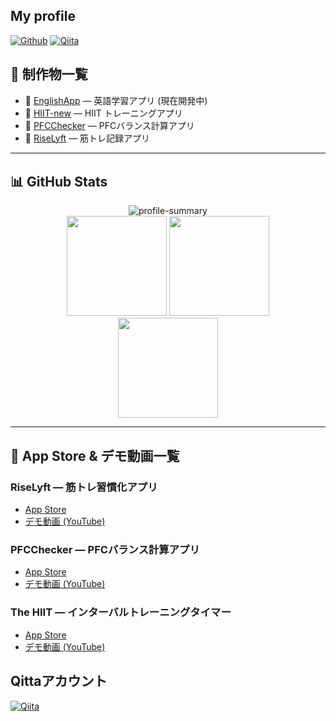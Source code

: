 ## My profile  
[![Github](https://img.shields.io/badge/--FFFFFF?style=social&logo=github&label=Follow%20ShionNakamura)](https://github.com/ShionNakamura)
[![Qiita](https://img.shields.io/badge/--FFFFFF?style=social&logo=Qiita&label=Follow%20ShionNakamura)](https://qiita.com/ShionNakamura)

## 🚀 制作物一覧 
- 📱 <a href="https://github.com/ShionNakamura/EnglishApp">EnglishApp</a> — 英語学習アプリ (現在開発中)
- 🏃 <a href="https://github.com/ShionNakamura/HIIT-new">HIIT-new</a> — HIIT トレーニングアプリ
- 🍎 <a href="https://github.com/ShionNakamura/PFCChecker">PFCChecker</a> — PFCバランス計算アプリ
- 💪 <a href="https://github.com/ShionNakamura/RiseLyft">RiseLyft</a> — 筋トレ記録アプリ

---

## 📊 GitHub Stats 　

<div align="center">
  <img src="https://github-profile-summary-cards.vercel.app/api/cards/profile-details?username=ShionNakamura&theme=dracula" alt="profile-summary"/>
</div>

<div align="center">
  <img src="https://github-readme-stats.vercel.app/api?username=ShionNakamura&show_icons=true&theme=dracula" height="160" />
    <img src="https://streak-stats.demolab.com?user=ShionNakamura&theme=dracula" height="160"/>

</div>

<div align="center">
  <img src="https://github-readme-stats.vercel.app/api/top-langs/?username=ShionNakamura&layout=compact&theme=dracula" height="160" />
</div>

---
## 📲 App Store & デモ動画一覧 
### RiseLyft — 筋トレ習慣化アプリ
- [App Store](https://apps.apple.com/us/app/riselyft/id6742440472?platform=iphone)
- [デモ動画 (YouTube)](https://www.youtube.com/watch?v=cYBkwo8vl_o)

### PFCChecker — PFCバランス計算アプリ
- [App Store](https://apps.apple.com/us/app/quick-pfcchecker/id6742369478?platform=iphone)
- [デモ動画 (YouTube)](https://www.youtube.com/shorts/LKtK0T88UkQ)

### The HIIT — インターバルトレーニングタイマー
- [App Store](https://apps.apple.com/us/app/the-hiit/id6742344515?platform=iphone)
- [デモ動画 (YouTube)](https://www.youtube.com/shorts/smdSkEg3yIg)



## Qittaアカウント

[![Qiita](https://img.shields.io/badge/Qiita-55C500?style=for-the-badge&logo=qiita&logoColor=white)](https://qiita.com/ShionNakamura)
